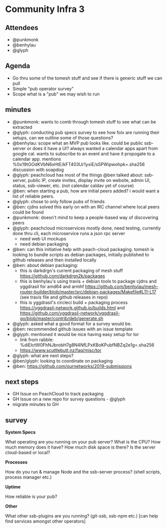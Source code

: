 # Community Infra 3

## Attendees
- @punkmonk
- @benhylau
- @glyph

## Agenda
- Go thru some of the tomesh stuff and see if there is generic stuff we can pull
- Simple "pub operator survey"
- Scope what is a "pub" we may wish to run

## minutes

- @punkmonk: wants to comb through tomesh stuff to see what can be extracted
- @glyph: conducting pub specs survey to see how folx are running their setups, can we outline some of those questions?
- @benhylau: scope what an MVP pub looks like. could be public ssb-server or does it have a UI? always wanted a calendar apps apart from google cal. wants to subscribe to an event and have it propogate to a calendar app. mentions %0x19tGOdKVbN6xHtE/kFT403Ur1yxiE/sSPWipwohpk=.sha256 discussion with soapdog
- @glyph: peachcloud has most of the things @ben talked about: ssb-server, public IP, create invites, display invite on website, admin UI, status, ssb-viewer, etc. (not calendar caldav yet of course)
- @ben: when starting a pub, how are initial peers added? i would want a list of reliable peers.
- @glyph: chose to only follow pubs of friends
- @ben: cjdns solved this early on with an IRC channel where local peers could be found
- @punkmonk: doesn't mind to keep a people-based way of discovering peers
- @glyph: peachcloud microservices mostly done, need testing, currently done thru cli, each microservice runs a json rpc server
  - need web UI mockups
  - need debian packaging
- @ben: can this initiative help with peach-cloud packaging. tomesh is looking to bundle scripts as debian packages, initially published to github releases and then installed locally
- @ben: about debian packaging:
  - this is darkdrgn's current packaging of mesh stuff https://github.com/darkdrgn2k/packages
  - this is benhylau's using travis + debian tools to package cjdns and yggdrasil for amd64 and armhf https://github.com/benhylau/mesh-router-builder/blob/master/src/debian-packages/Makefile#L11-L17 (see travis file and github releases in repo)
  - this is yggdrasil's circleci build + packaging process https://yggdrasil-network.github.io/builds.html and https://github.com/yggdrasil-network/yggdrasil-go/blob/master/contrib/deb/generate.sh
- @glyph: asked what a good format for a survey would be.
- @ben: recommended github issues with an issue template
- @glyph: mentioned it would be nice having easy setup for tor
  - link from rabble: %diEIctW0FhNJbrobH7g8N4NfLPxKBoKPubfNBZq2e1g=.sha256
  - https://www.scuttlebutt.nz/faq/misc/tor
- @glyph: what are next steps?
- @ben/glyph: looking to coordinate on packaging
- @ben: https://github.com/ournetworks/2019-submissions

## next steps
- GH Issue on PeachCloud to track packaging
- GH Issue on a new repo for survey questions - @glyph
- migrate minutes to GH

## survey

**System Specs**

What operating are you running on your pub server?
What is the CPU?
How much memory does it have?
How much disk space is there?
Is the server cloud-based or local?

**Processes**

How do you run & manage Node and the ssb-server process? (shell scripts, process manager etc.)

**Uptime**

How reliable is your pub?

**Other**

What other ssb-plugins are you running? (git-ssb, ssb-npm etc.) [can help find services amongst other operators]
